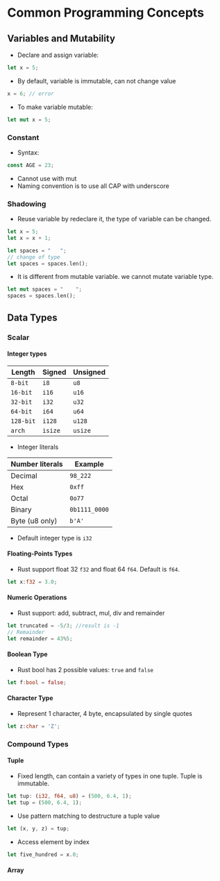 # Common Programming Concepts

## Variables and Mutability

- Declare and assign variable:

```rust
let x = 5;
```

- By default, variable is immutable, can not change value

```rust
x = 6; // error
```

- To make variable mutable:

```rust
let mut x = 5;
```

### Constant

- Syntax:

```rust
const AGE = 23;
```

- Cannot use with mut
- Naming convention is to use all CAP with underscore

### Shadowing

- Reuse variable by redeclare it, the type of variable can be changed.

```rust
let x = 5;
let x = x + 1;

let spaces = "   ";
// change of type
let spaces = spaces.len();
```

- It is different from mutable variable. we cannot mutate variable type.

```rust
let mut spaces = "    ";
spaces = spaces.len();
```

## Data Types

### Scalar

#### Integer types

| Length    | Signed  | Unsigned |
| --------- | ------- | -------- |
| `8-bit`   | `i8`    | `u8`     |
| `16-bit`  | `i16`   | `u16`    |
| `32-bit`  | `i32`   | `u32`    |
| `64-bit`  | `i64`   | `u64`    |
| `128-bit` | `i128`  | `u128`   |
| `arch`    | `isize` | `usize`  |

- Integer literals

| Number literals | Example       |
| --------------- | ------------- |
| Decimal         | `98_222`      |
| Hex             | `0xff`        |
| Octal           | `0o77`        |
| Binary          | `0b1111_0000` |
| Byte (u8 only)  | `b'A'`        |

- Default integer type is `i32`

#### Floating-Points Types

- Rust support float 32 `f32` and float 64 `f64`. Default is `f64`.

```rust
let x:f32 = 3.0;
```

#### Numeric Operations

- Rust support: add, subtract, mul, div and remainder

```rust
let truncated = -5/3; //result is -1
// Remainder
let remainder = 43%5;
```

#### Boolean Type

- Rust bool has 2 possible values: `true` and `false`

```rust
let f:bool = false;
```

#### Character Type

- Represent 1 character, 4 byte, encapsulated by single quotes

```rust
let z:char = 'Z';
```

### Compound Types

#### Tuple

- Fixed length, can contain a variety of types in one tuple. Tuple is immutable.

```rust
let tup: (i32, f64, u8) = (500, 6.4, 1);
let tup = (500, 6.4, 1);
```

- Use pattern matching to destructure a tuple value

```rust
let (x, y, z) = tup;
```

- Access element by index

```rust
let five_hundred = x.0;
```

#### Array
